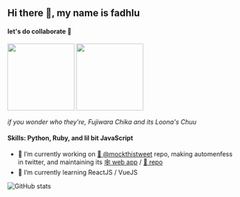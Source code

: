 ## Hi there 👋, my name is fadhlu

#### let's do collaborate :rocket:

<img src="https://media1.tenor.com/images/32b283c1427fb38836ecfd011354213f/tenor.gif" width="150">
<img src="https://media.tenor.com/images/1702e415249b7b5f05c4b8baa79dc564/tenor.gif" width="150">

_if you wonder who they're, Fujiwara Chika and its Loona's Chuu_

#### Skills: Python, Ruby, and lil bit JavaScript

- 🔭 I’m currently working on [🤖 @mockthistweet](https://github.com/fadhluu/mockthistweet.git) repo, making automenfess in twitter, and maintaining its [🕸 web app](https://mockthistweet-menfess-web.herokuapp.com) / [📂 repo](https://github.com/fadhluu/mockthistweet-menfess-web)
- 🌱 I’m currently learning ReactJS / VueJS

![GitHub stats](https://github-readme-stats.vercel.app/api?username=fadhluu&show_icons=true)
